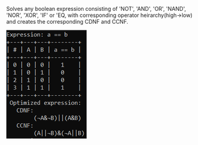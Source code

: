 Solves any boolean expression consisting of 'NOT', 'AND', 'OR', 'NAND', 'NOR', 'XOR', 'IF' or 'EQ, with corresponding operator heirarchy(high->low) and creates the corresponding CDNF and CCNF.

![example](https://github.com/MaxWolf-01/TruthTabler/blob/master/example.png)
